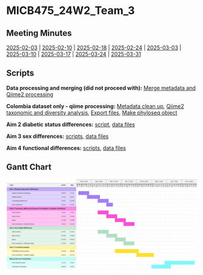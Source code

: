 # MICB475_24W2_Team_3

## Meeting Minutes ##
[2025-02-03](meeting-minutes/02-03.md) | [2025-02-10](meeting-minutes/02-10.md) | [2025-02-18](meeting-minutes/02-18.md) | [2025-02-24](meeting-minutes/02-24.md) | [2025-03-03](meeting-minutes/03-03.md) | [2025-03-10](meeting-minutes/03-10.md) | [2025-03-17](meeting-minutes/03-17.md) | [2025-03-24](meeting-minutes/03-24.md) | [2025-03-31](meeting-minutes/03-31.md)

## Scripts
**Data processing and merging (did not proceed with):**
[Merge metadata and Qiime2 processing](scripts/merge)

**Colombia dataset only - qiime processing:** [Metadata clean up](scripts/colombia-metadata-cleanup.R), [Qiime2 taxonomic and diversity analysis](scripts/colombia-qiime2-analysis.sh), [Export files](scripts/colombia_export.sh), [Make phyloseq object](scripts/Phyloseq_obj.R)

**Aim 2 diabetic status differences:** [script](scripts/Aim2), [data files](data/Aim2)

**Aim 3 sex differences:** [scripts](scripts/Aim3), [data files](data/Aim3)

**Aim 4 functional differences:** [scripts](scripts/Aim4), [data files](data/Aim4)

## Gantt Chart
<img src="/meeting-minutes/gantt-chart.jpg" >
